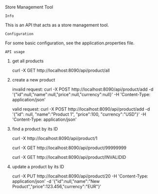 Store Management Tool


    Info

This is an API that acts as a store management tool.


    Configuration

For some basic configuration, see the application.properties file.



    API usage

1. get all products
   
    curl -X GET http://localhost:8090/api/product/all


2. create a new product


   invalid request: curl -X POST http://localhost:8090/api/product/add -d '{"id":null,"name":null,"price":null,"currency":null}' -H 'Content-Type: application/json'
    

   valid request: curl -X POST http://localhost:8090/api/product/add -d '{"id": null, "name":"Product 1", "price":100, "currency":"USD"}' -H 'Content-Type: application/json'


3. find a product by its ID

   curl -X http://localhost:8090/api/product/1

   curl -X GET http://localhost:8090/api/product/99999999

   curl -X GET http://localhost:8090/api/product/INVALIDID


4. update a product by its ID

   curl -X PUT http://localhost:8090/api/product/20 -H 'Content-Type: application/json' -d '{"id":null,"name":"New Product","price":123.456,"currency":"EUR"}'
